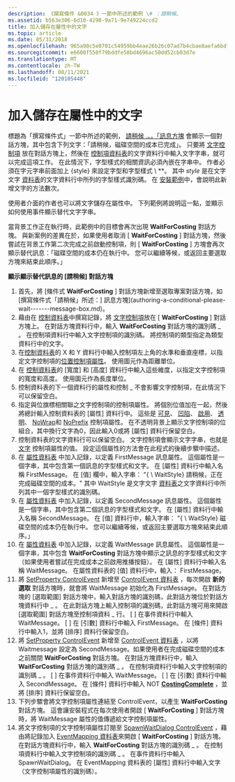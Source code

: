 ```yaml
---
description: 《撰寫條件 &0034 》一節中所述的範例 \# ：請稍候。
ms.assetid: b563e306-6d10-4298-9a71-9e749224ccd2
title: 加入儲存在屬性中的文字
ms.topic: article
ms.date: 05/31/2018
ms.openlocfilehash: 965a90c5e0701c54959bb4eae26b26c07ad7b4cbae8aefa6bdf346542b6a5cf4
ms.sourcegitcommit: e6600f550f79bddfe58bd4696ac50dd52cb03d7e
ms.translationtype: MT
ms.contentlocale: zh-TW
ms.lasthandoff: 08/11/2021
ms.locfileid: "120105448"
---
```

# <a name="adding-text-stored-in-a-property"></a>加入儲存在屬性中的文字

標題為「撰寫條件式」一節中所述的範例， [請稍候 .。。「訊息方塊](authoring-a-conditional-please-wait-------message-box.md) 會顯示一個對話方塊，其中包含下列文字：「請稍候，磁碟空間的成本已完成」。 只要將 [文字控制項](text-control.md) 放在對話方塊上，然後在 [控制項資料表](control-table.md)的文字資料行中輸入文字字串，就可以完成這項工作。 在此情況下，字型樣式的相關資訊必須內嵌在字串中。 作者必須在字元字串前面加上 {style} 來設定字型和字型樣式 \\ **。 其中 *style* 是在文字文字 [資料表](textstyle-table.md)的文字資料行中所列的字型樣式識別碼。 在 [安裝範例](an-installation-example.md)中，會說明此新增文字的方法數次。

使用者介面的作者也可以將文字儲存在屬性中。 下列範例將說明這一點，並顯示如何使用事件顯示替代文字字串。

當背景工作正在執行時，此範例中的目標會再次出現 **WaitForCosting** 對話方塊。 與新案例的差異在於，如果使用者取消 [ **WaitForCosting** ] 對話方塊，然後嘗試在背景工作第二次完成之前啟動控制項，則 [ **WaitForCosting** ] 方塊會再次顯示替代訊息：「磁碟空間的成本仍在執行中。 您可以繼續等候，或返回主要選取方塊來結束此順序。」

**顯示顯示替代訊息的 [請稍候] 對話方塊**

1.  首先，將 [條件式 **WaitForCosting** ] 對話方塊新增至選取專案對話方塊，如 [撰寫條件式「請稍候」所述：] 訊息方塊](authoring-a-conditional-please-wait-------message-box.md)。
2.  藉由在 [控制資料表](control-table.md)中撰寫記錄，將 [文字控制項](text-control.md)放在 [ **WaitForCosting** ] 對話方塊上。 在對話方塊資料行中，輸入 **WaitForCosting** 對話方塊的識別碼 \_ 。 在控制項資料行中輸入文字控制項的識別碼。 將控制項的類型指定為類型資料行中的文字。
3.  在[控制資料表](control-table.md)的 X 和 Y 資料行中輸入控制項左上角的水準和垂直座標，以指定文字控制項的[位置控制項屬性](position-control-attribute.md)。 使用圖元作為距離單位。
4.  在 [控制資料表](control-table.md)的 [寬度] 和 [高度] 資料行中輸入這些維度，以指定文字控制項的寬度和高度。 使用圖元作為長度單位。
5.  控制資料表的下一個資料行的屬性和控制 \_ 不會影響文字控制項，在此情況下可以保留空白。
6.  指定與位旗標相關聯之文字控制項的控制項屬性。 將個別位值加在一起，然後將總計輸入控制資料表的 [屬性] 資料行中。 這些是 [可見](visible-control-attribute.md)、 [凹陷](sunken-control-attribute.md)、 [啟用](enabled-control-attribute.md)、 [透明](transparent-control-attribute.md)、 [NoWrap](nowrap-control-attribute.md)和 [NoPrefix](noprefix-control-attribute.md) 控制項屬性。 在不透明背景上顯示文字控制項的位組合，其中換行文字為0，因此輸入0或將 [屬性] 資料行保留空白。
7.  控制資料表的文字資料行可以保留空白。 文字控制項會顯示文字字串，也就是 [文字](text-control-attribute.md) 控制項屬性的值。 設定這個屬性的方法會在此程式的後續步驟中描述。
8.  在 [屬性資料表](property-table.md) 中加入記錄，以定義 FirstMessage 訊息屬性。 這個屬性是一個字串，其中包含第一個訊息的字型樣式和文字。 在 [屬性] 資料行中輸入名稱 FirstMessage。 在 [值] 欄中，輸入字串： "{ \\ WaitStyle} 請稍候，正在完成磁碟空間的成本。" 其中 WaitStyle 是文字文字 [資料表](textstyle-table.md)之文字資料行中所列其中一個字型樣式的識別碼。
9.  在 [屬性資料表](property-table.md) 中加入記錄，以定義 SecondMessage 訊息屬性。 這個屬性是一個字串，其中包含第二個訊息的字型樣式和文字。 在 [屬性] 資料行中輸入名稱 SecondMessage。 在 [值] 資料行中，輸入字串： "{ \\ WaitStyle} 磁碟空間的成本仍在執行中。 您可以繼續等候，或返回主要選取方塊來結束此順序。」
10. 在 [屬性資料表](property-table.md) 中加入記錄，以定義 WaitMessage 訊息屬性。 這個屬性是一個字串，其中包含 **WaitForCosting** 對話方塊中顯示之訊息的字型樣式和文字（如果使用者嘗試在完成成本之前啟用推播按鈕）。 在 [屬性] 資料行中輸入名稱 WaitMessage。 在屬性資料表的 [值] 資料行中，輸入： FirstMessage。
11. 將 [SetProperty ControlEvent](setproperty-controlevent.md) 新增至 [ControlEvent 資料表](controlevent-table.md) ，每次開啟 **新的選取** 對話方塊時，就會將 WaitMessage 初始化為 FirstMessage。 在對話方塊的 [選取範圍] 對話方塊中，輸入對話方塊的識別碼，此對話方塊位於對話方塊資料行中 \_ 。 在此對話方塊上輸入控制項的識別碼，此對話方塊可用來開啟 [選取範圍] 對話方塊至控制項資料 \_ 行。 \[ \] 在事件資料行中輸入 WaitMessage。 \[ \] 在 [引數] 資料行中輸入 FirstMessage。 在 [條件] 資料行中輸入1，並將 [排序] 資料行保留空白。
12. 將 [SetProperty ControlEvent](setproperty-controlevent.md) 新增至 [ControlEvent 資料表](controlevent-table.md) ，以將 Waitmessage 設定為 SecondMessage。如果使用者在完成磁碟空間的成本之前關閉 **WaitForCosting** 對話方塊。 在對話方塊資料行中，輸入 **WaitForCosting** 對話方塊的識別碼 \_ 。 在控制項資料行中輸入文字控制項的識別碼 \_ 。 \[ \] 在事件資料行中輸入 WaitMessage。 \[ \] 在 [引數] 資料行中輸入 SecondMessage。 在 [條件] 資料行中輸入 NOT [**CostingComplete**](costingcomplete.md) ，並將 [排序] 資料行保留空白。
13. 下列步驟會將文字控制項屬性連結至 ControlEvent，以產生 **WaitForCosting** 對話方塊。 這會讓安裝程式在每次使用者開啟 [ **WaitForCosting** ] 對話方塊時，將 WaitMessage 屬性的值傳遞給文字控制項屬性。
14. 將文字控制項的文字控制項屬性訂閱至 [SpawnWaitDialog ControlEvent](spawnwaitdialog-controlevent.md) ，藉由將記錄加入 [EventMapping 資料表](eventmapping-table.md)來開啟 [ **WaitForCosting** ] 對話方塊。 在對話方塊資料行中，輸入 **WaitForCosting** 對話方塊的識別碼 \_ 。 在控制項資料行中輸入文字控制項的識別碼 \_ 。 在事件資料行中輸入 SpawnWaitDialog。 在 EventMapping 資料表的 [屬性] 資料行中輸入文字（文字控制項屬性的識別碼）。

 

 




